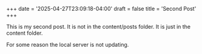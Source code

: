 +++
date = '2025-04-27T23:09:18-04:00'
draft = false
title = 'Second Post'
+++

This is my second post. It is not in the content/posts folder. It is just in the content folder. 

For some reason the local server is not updating. 